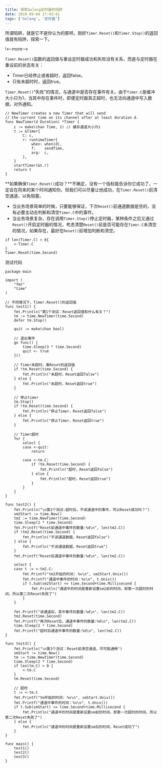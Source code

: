 ```yaml
---
title: 探索Golang定时器的陷阱
date: 2018-09-04 17:43:41
tags: ['Golang', '定时器']
---
```


所谓陷阱，就是它不是你认为的那样。刚好`Timer.Reset()`和`Timer.Stop()`的返回值就有陷阱，探索一下。

!<--more-->

`Timer.Reset()`函数的返回值与重设定时器成功和失败没有关系，而是与定时器在重设前的状态有关：
- Timer已经停止或者超时，返回false。
- 只有未超时时，返回true。

`Timer.Reset()`“失败”的情况，与通道中是否存在事件有关。由于`Timer.C`是缓冲大小只为1，当其中存在事件时，即便定时器真正超时，也无法向通道中写入数据，对外通知。


```
// NewTimer creates a new Timer that will send
// the current time on its channel after at least duration d.
func NewTimer(d Duration) *Timer {
	c := make(chan Time, 1) // 缓存通道大小为1
	t := &Timer{
		C: c,
		r: runtimeTimer{
			when: when(d),
			f:    sendTime,
			arg:  c,
		},
	}
	startTimer(&t.r)
	return t
}
```


**如果确保`Timer.Reset()`成功？**不确定，没有一个指标能告诉你它成功了，一定会在将来的某个时间通知你。但我们可以尽量让他成功，在`Timer.Reset()`前清空通道，以免阻塞。


- 当业务场景简单的时候，只要能够保证，下次`Reset()`前通道数据是空的，没有必要主动去判断和清空`Timer.C`中的事件。
- 当业务场景复杂，存在调用`Timer.Stop()`停止定时器，某种条件之后又通过`Reset()`开启定时器的情况，考虑清楚`Reset()`前是否可能存在`Timer.C`未清空的情况，如果存在，最好在`Reset()`前增加判断和清空。
```
if len(Timer.C) > 0{
    <-Timer.C
}
Timer.Reset(time.Second)
```

测试代码
```
package main

import (
	"fmt"
	"time"
)

// 不同情况下，Timer.Reset()的返回值
func test1() {
	fmt.Println("第1个测试：Reset返回值和什么有关？")
	tm := time.NewTimer(time.Second)
	defer tm.Stop()

	quit := make(chan bool)

	// 退出事件
	go func() {
		time.Sleep(3 * time.Second)
		quit <- true
	}()

	// Timer未超时，看Reset的返回值
	if !tm.Reset(time.Second) {
		fmt.Println("未超时，Reset返回false")
	} else {
		fmt.Println("未超时，Reset返回true")
	}

	// 停止timer
	tm.Stop()
	if !tm.Reset(time.Second) {
		fmt.Println("停止Timer，Reset返回false")
	} else {
		fmt.Println("停止Timer，Reset返回true")
	}

	// Timer超时
	for {
		select {
		case <-quit:
			return

		case <-tm.C:
			if !tm.Reset(time.Second) {
				fmt.Println("超时，Reset返回false")
			} else {
				fmt.Println("超时，Reset返回true")
			}
		}
	}
}

func test2() {
	fmt.Println("\n第2个测试:超时后，不读通道中的事件，可以Reset成功吗？")
	sm2Start := time.Now()
	tm2 := time.NewTimer(time.Second)
	time.Sleep(2 * time.Second)
	fmt.Printf("Reset前通道中事件的数量:%d\n", len(tm2.C))
	if !tm2.Reset(time.Second) {
		fmt.Println("不读通道数据，Reset返回false")
	} else {
		fmt.Println("不读通道数据，Reset返回true")
	}
	fmt.Printf("Reset后通道中事件的数量:%d\n", len(tm2.C))

	select {
	case t := <-tm2.C:
		fmt.Printf("tm2开始的时间: %v\n", sm2Start.Unix())
		fmt.Printf("通道中事件的时间：%v\n", t.Unix())
		if t.Sub(sm2Start) <= time.Second+time.Millisecond {
			fmt.Println("通道中的时间是重新设置sm2前的时间，即第一次超时的时间，所以第二次Reset失败了")
		}
	}

	fmt.Printf("读通道后，其中事件的数量:%d\n", len(tm2.C))
	tm2.Reset(time.Second)
	fmt.Printf("再次Reset后，通道中事件的数量:%d\n", len(tm2.C))
	time.Sleep(2 * time.Second)
	fmt.Printf("超时后通道中事件的数量:%d\n", len(tm2.C))
}

func test3() {
	fmt.Println("\n第3个测试：Reset前清空通道，尽可能通畅")
	smStart := time.Now()
	tm := time.NewTimer(time.Second)
	time.Sleep(2 * time.Second)
	if len(tm.C) > 0 {
		<-tm.C
	}
	tm.Reset(time.Second)

	// 超时
	t := <-tm.C
	fmt.Printf("tm开始的时间: %v\n", smStart.Unix())
	fmt.Printf("通道中事件的时间：%v\n", t.Unix())
	if t.Sub(smStart) <= time.Second+time.Millisecond {
		fmt.Println("通道中的时间是重新设置sm前的时间，即第一次超时的时间，所以第二次Reset失败了")
	} else {
		fmt.Println("通道中的时间是重新设置sm后的时间，Reset成功了")
	}
}

func main() {
	test1()
	test2()
	test3()
}
```